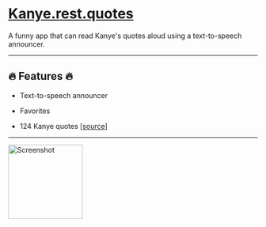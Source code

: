 # [Kanye.rest.quotes](https://kanye.rest/)

A funny app that can read Kanye's quotes aloud using a text-to-speech announcer.

_____________________________________________________________________________________

## :fire: Features :fire:

* Text-to-speech announcer
+ Favorites
- 124 Kanye quotes [[source](https://github.com/ajzbc/kanye.rest/blob/master/quotes.json)]

_____________________________________________________________________________________

<img src="https://iili.io/HWGHC2R.png" alt="Screenshot" width="150"/>

